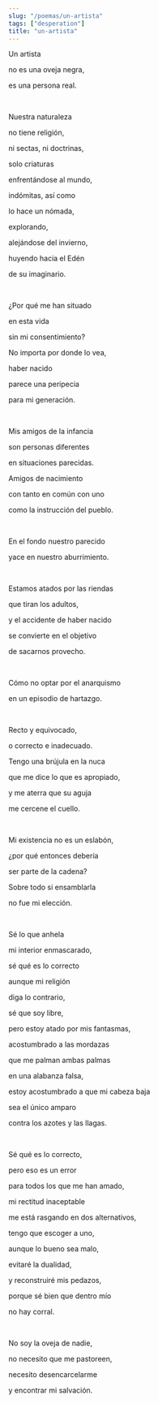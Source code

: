 ```yaml
---
slug: "/poemas/un-artista"
tags: ["desperation"]
title: "un-artista"
---
```

Un artista

no es una oveja negra,

es una persona real.

&nbsp;

Nuestra naturaleza

no tiene religión,

ni sectas, ni doctrinas,

solo criaturas

enfrentándose al mundo,

indómitas, así como

lo hace un nómada,

explorando,

alejándose del invierno,

huyendo hacia el Edén

de su imaginario.

&nbsp;

¿Por qué me han situado

en esta vida

sin mi consentimiento?

No importa por donde lo vea,

haber nacido

parece una peripecia

para mi generación.

&nbsp;

Mis amigos de la infancia

son personas diferentes

en situaciones parecidas.

Amigos de nacimiento

con tanto en común con uno

como la instrucción del pueblo.

&nbsp;

En el fondo nuestro parecido

yace en nuestro aburrimiento.

&nbsp;

Estamos atados por las riendas

que tiran los adultos,

y el accidente de haber nacido

se convierte en el objetivo

de sacarnos provecho.

&nbsp;

Cómo no optar por el anarquismo

en un episodio de hartazgo.

&nbsp;

Recto y equivocado,

o correcto e inadecuado.

Tengo una brújula en la nuca

que me dice lo que es apropiado,

y me aterra que su aguja

me cercene el cuello.

&nbsp;

Mi existencia no es un eslabón,

¿por qué entonces debería

ser parte de la cadena?

Sobre todo si ensamblarla

no fue mi elección.

&nbsp;

Sé lo que anhela

mi interior enmascarado,

sé qué es lo correcto

aunque mi religión

diga lo contrario,

sé que soy libre,

pero estoy atado por mis fantasmas,

acostumbrado a las mordazas

que me palman ambas palmas

en una alabanza falsa,

estoy acostumbrado a que mi cabeza baja

sea el único amparo

contra los azotes y las llagas.

&nbsp;

Sé qué es lo correcto,

pero eso es un error

para todos los que me han amado,

mi rectitud inaceptable

me está rasgando en dos alternativos,

tengo que escoger a uno,

aunque lo bueno sea malo,

evitaré la dualidad,

y reconstruiré mis pedazos,

porque sé bien que dentro mío

no hay corral.

&nbsp;

No soy la oveja de nadie,

no necesito que me pastoreen,

necesito desencarcelarme

y encontrar mi salvación.
